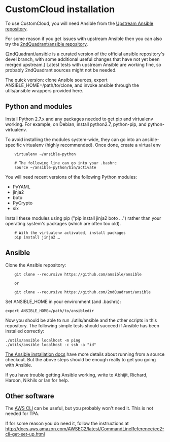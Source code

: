 CustomCloud installation
========================

To use CustomCloud, you will need Ansible from the
[Upstream Ansible repository](https://github.com/ansible/ansible).

For some reason if you get issues with upstream Ansible then you can
also try the [2ndQuadrant/ansible repository](https://github.com/2ndQuadrant/ansible).

(2ndQuadrant/ansible is a curated version of the official ansible
repository's devel branch, with some additional useful changes that have
not yet been merged upstream.) Latest tests with upstream Ansible are
working fine, so probably 2ndQuadrant sources might not be needed.

The quick version: clone Ansible sources, export
ANSIBLE_HOME=/path/to/clone, and invoke ansible through the
utils/ansible wrappers provided here.

Python and modules
------------------

Install Python 2.7.x and any packages needed to get pip and virtualenv
working. For example, on Debian, install python2.7, python-pip, and
python-virtualenv.

To avoid installing the modules system-wide, they can go into an
ansible-specific virtualenv (highly recommended). Once done, create
a virtual env

```
    virtualenv ~/ansible-python

    # The following line can go into your .bashrc
    source ~/ansible-python/bin/activate
```

You will need recent versions of the following Python modules:

* PyYAML
* jinja2
* boto
* PyCrypto
* six

Install these modules using pip ("pip install jinja2 boto …") rather
than your operating system's packages (which are often too old).


```
    # With the virtualenv activated, install packages
    pip install jinja2 …
```

Ansible
-------

Clone the Ansible repository:

```
    git clone --recursive https://github.com/ansible/ansible

    or 

    git clone --recursive https://github.com/2ndQuadrant/ansible
```

Set ANSIBLE_HOME in your environment (and .bashrc):

    export ANSIBLE_HOME=/path/to/ansibledir

Now you should be able to run ./utils/ansible and the other scripts in
this repository. The following simple tests should succeed if Ansible
has been installed correctly:

    ./utils/ansible localhost -m ping
    ./utils/ansible localhost -c ssh -a "id"

[The Ansible installation docs](http://docs.ansible.com/ansible/intro_installation.html)
have more details about running from a source checkout. But the above steps should
be enough really to get you going with Ansible.

If you have trouble getting Ansible working, write to Abhijit, Richard,
Haroon, Nikhils or Ian for help.

Other software
--------------

The [AWS CLI](https://aws.amazon.com/cli/) can be useful, but you
probably won't need it. This is not needed for TPA. 

If for some reason you do need it, follow the instructions at
http://docs.aws.amazon.com/AWSEC2/latest/CommandLineReference/ec2-cli-get-set-up.html
